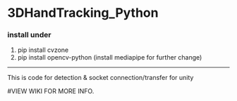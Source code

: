 # 3DHandTracking_Python  
### install under
1. pip install cvzone  
2. pip install opencv-python
(install mediapipe for further change)
---

This is code for detection & socket connection/transfer for unity

#VIEW WIKI FOR MORE INFO.
